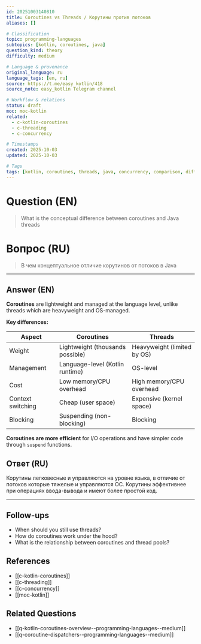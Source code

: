 ```yaml
---
id: 20251003140810
title: Coroutines vs Threads / Корутины против потоков
aliases: []

# Classification
topic: programming-languages
subtopics: [kotlin, coroutines, java]
question_kind: theory
difficulty: medium

# Language & provenance
original_language: ru
language_tags: [en, ru]
source: https://t.me/easy_kotlin/418
source_note: easy_kotlin Telegram channel

# Workflow & relations
status: draft
moc: moc-kotlin
related:
  - c-kotlin-coroutines
  - c-threading
  - c-concurrency

# Timestamps
created: 2025-10-03
updated: 2025-10-03

# Tags
tags: [kotlin, coroutines, threads, java, concurrency, comparison, difficulty/medium, easy_kotlin, lang/ru, programming-languages]
---
```


# Question (EN)
> What is the conceptual difference between coroutines and Java threads

# Вопрос (RU)
> В чем концептуальное отличие корутинов от потоков в Java

---

## Answer (EN)

**Coroutines** are lightweight and managed at the language level, unlike threads which are heavyweight and OS-managed.

**Key differences:**

| Aspect | Coroutines | Threads |
|--------|-----------|---------|
| Weight | Lightweight (thousands possible) | Heavyweight (limited by OS) |
| Management | Language-level (Kotlin runtime) | OS-level |
| Cost | Low memory/CPU overhead | High memory/CPU overhead |
| Context switching | Cheap (user space) | Expensive (kernel space) |
| Blocking | Suspending (non-blocking) | Blocking |

**Coroutines are more efficient** for I/O operations and have simpler code through `suspend` functions.

## Ответ (RU)

Корутины легковесные и управляются на уровне языка, в отличие от потоков которые тяжелые и управляются ОС. Корутины эффективнее при операциях ввода-вывода и имеют более простой код.

---

## Follow-ups
- When should you still use threads?
- How do coroutines work under the hood?
- What is the relationship between coroutines and thread pools?

## References
- [[c-kotlin-coroutines]]
- [[c-threading]]
- [[c-concurrency]]
- [[moc-kotlin]]

## Related Questions
- [[q-kotlin-coroutines-overview--programming-languages--medium]]
- [[q-coroutine-dispatchers--programming-languages--medium]]
